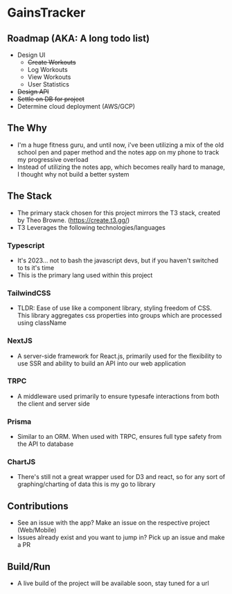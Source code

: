 # GainsTracker

## Roadmap (AKA: A long todo list)

- Design UI
  - ~~Create Workouts~~
  - Log Workouts
  - View Workouts
  - User Statistics
- ~~Design API~~
- ~~Settle on DB for project~~
- Determine cloud deployment (AWS/GCP)

## The Why

- I'm a huge fitness guru, and until now, i've been utilizing a mix of the old school pen and paper method and the notes app on my phone to track my progressive overload
- Instead of utilizing the notes app, which becomes really hard to manage, I thought why not build a better system

## The Stack

- The primary stack chosen for this project mirrors the T3 stack, created by Theo Browne. (https://create.t3.gg/)
- T3 Leverages the following technologies/languages

### Typescript

- It's 2023... not to bash the javascript devs, but if you haven't switched to ts it's time
- This is the primary lang used within this project

### TailwindCSS

- TLDR: Ease of use like a component library, styling freedom of CSS. This library aggregates css properties into groups which are processed using className

### NextJS

- A server-side framework for React.js, primarily used for the flexibility to use SSR and ability to build an API into our web application

### TRPC

- A middleware used primarily to ensure typesafe interactions from both the client and server side

### Prisma

- Similar to an ORM. When used with TRPC, ensures full type safety from the API to database

### ChartJS

- There's still not a great wrapper used for D3 and react, so for any sort of graphing/charting of data this is my go to library

## Contributions

- See an issue with the app? Make an issue on the respective project (Web/Mobile)
- Issues already exist and you want to jump in? Pick up an issue and make a PR

## Build/Run

- A live build of the project will be available soon, stay tuned for a url
